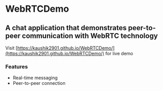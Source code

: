 # WebRTCDemo
A chat application that demonstrates peer-to-peer communication with WebRTC technology
---
Visit [https://kaushik2901.github.io/WebRTCDemo/](https://kaushik2901.github.io/WebRTCDemo/) for live demo

### Features

- Real-time messaging
- Peer-to-peer connection
